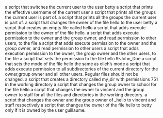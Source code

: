 a script that switches the current user to the user betty
a script that prints the effective username of the current user
a script that prints all the groups the current user is part of.
a script that prints all the groups the current user is part of.
a script that changes the owner of the file hello to the user betty
 a script that creates an empty file called hello
a script that adds execute permission to the owner of the file hello.
 a script that adds execute permission to the owner and the group owner, and read permission to other users, to the file
a script that adds execute permission to the owner and the group owner, and read permission to other users
a script that adds execution permission to the owner, the group owner and the other users, to the file 
a script that sets the permission to the file hello
9-John_Doe
a script that sets the mode of the file hello the same as olleh’s mode
a script that adds execute permission to all subdirectories of the current directory for the owner,group owner and all other users. Regular files should not be changed.
a script that creates a directory called my_dir with permissions 751 in the working directory
 a script that changes the group owner to school for the file hello
a script that changes the owner to vincent and the group owner to staff for all the files and directories in the working directory.
a script that changes the owner and the group owner of _hello to vincent and staff respectively
a script that changes the owner of the file hello to betty only if it is owned by the user guillaume.

